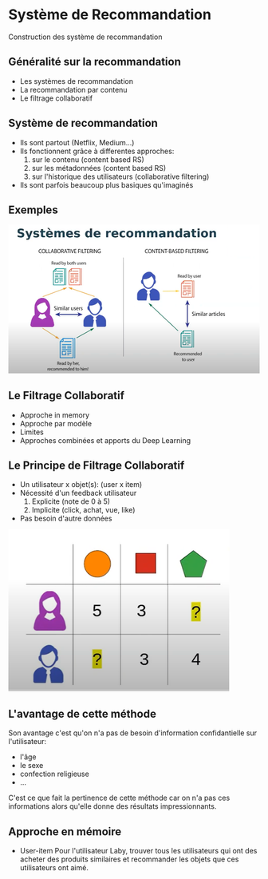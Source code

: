 # Système de Recommandation

Construction des système de recommandation

## Généralité sur la recommandation

* Les systèmes de recommandation
* La recommandation par contenu
* Le filtrage collaboratif

## Système de recommandation 

* Ils sont partout (Netflix, Medium...)
* Ils fonctionnent grâce à differentes approches: 
   1. sur le contenu (content based RS)
   2. sur les métadonnées (content based RS)
   3. sur l'historique des utilisateurs (collaborative filtering)
* Ils sont parfois beaucoup plus basiques qu'imaginés

## Exemples

![image](images/1.png)

## Le Filtrage Collaboratif

* Approche in memory
* Approche par modèle
* Limites 
* Approches combinées et apports du Deep Learning

## Le Principe de Filtrage Collaboratif

* Un utilisateur x objet(s): (user x item)
* Nécessité d'un feedback utilisateur
  1. Explicite (note de 0 à 5)
  2. Implicite (click, achat, vue, like)
* Pas besoin d'autre données

![image](images/2.png)

## L'avantage de cette méthode

Son avantage c'est qu'on n'a pas de besoin d'information confidantielle sur l'utilisateur:
* l'âge
* le sexe
* confection religieuse
* ...
  
C'est ce que fait la pertinence de cette méthode car on n'a pas ces informations alors qu'elle donne des résultats impressionnants.


## Approche en mémoire

* User-item
  Pour l'utilisateur Laby, trouver tous les utilisateurs qui ont des acheter des produits similaires et recommander les objets que ces utilisateurs ont aimé. 